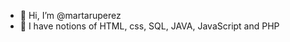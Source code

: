 - 👋 Hi, I’m @martaruperez
- 🌱 I have notions of HTML, css, SQL, JAVA, JavaScript and PHP


<!---
martaruperez/martaruperez is a ✨ special ✨ repository because its `README.md` (this file) appears on your GitHub profile.
You can click the Preview link to take a look at your changes.
--->
